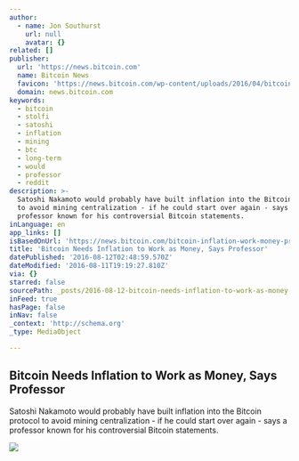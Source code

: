 ```yaml
---
author:
  - name: Jon Southurst
    url: null
    avatar: {}
related: []
publisher:
  url: 'https://news.bitcoin.com'
  name: Bitcoin News
  favicon: 'https://news.bitcoin.com/wp-content/uploads/2016/04/bitcoin_fav.png'
  domain: news.bitcoin.com
keywords:
  - bitcoin
  - stolfi
  - satoshi
  - inflation
  - mining
  - btc
  - long-term
  - would
  - professor
  - reddit
description: >-
  Satoshi Nakamoto would probably have built inflation into the Bitcoin protocol
  to avoid mining centralization - if he could start over again - says a
  professor known for his controversial Bitcoin statements.
inLanguage: en
app_links: []
isBasedOnUrl: 'https://news.bitcoin.com/bitcoin-inflation-work-money-professor/'
title: 'Bitcoin Needs Inflation to Work as Money, Says Professor'
datePublished: '2016-08-12T02:48:59.570Z'
dateModified: '2016-08-11T19:19:27.810Z'
via: {}
starred: false
sourcePath: _posts/2016-08-12-bitcoin-needs-inflation-to-work-as-money-says-professor.md
inFeed: true
hasPage: false
inNav: false
_context: 'http://schema.org'
_type: MediaObject

---
```

<article style=""><h1>Bitcoin Needs Inflation to Work as Money, Says Professor</h1><p>Satoshi Nakamoto would probably have built inflation into the Bitcoin protocol to avoid mining centralization - if he could start over again - says a professor known for his controversial Bitcoin statements.</p><img src="https://news.bitcoin.com/wp-content/uploads/2016/08/Girl_inflating_a_red_balloon.jpg" /></article>